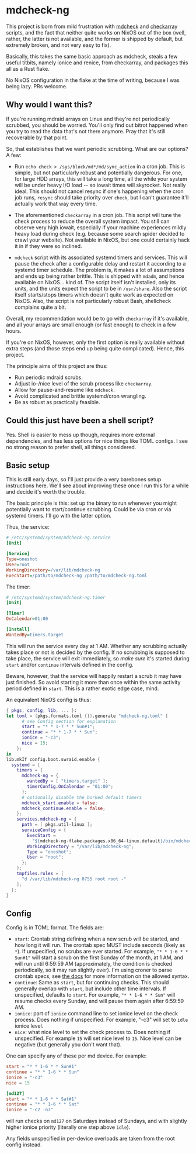 # mdcheck-ng

This project is born from mild frustration with [mdcheck] and [checkarray]
scripts, and the fact that neither quite works on NixOS out of the box (well,
rather, the latter is not available, and the former is shipped by default, but
extremely broken, and not very easy to fix).

[mdcheck]: https://github.com/md-raid-utilities/mdadm/blob/main/misc/mdcheck
[checkarray]: https://salsa.debian.org/debian/mdadm/-/blob/debian/master/debian/checkarray

Basically, this takes the same basic approach as mdcheck, steals a few useful
titbits, namely ionice and renice, from checkarray, and packages this all as a
Rust flake.

No NixOS configuration in the flake at the time of writing, because I was being
lazy. PRs welcome.

## Why would I want this?

If you're running mdraid arrays on Linux and they're not periodically scrubbed,
you should be worried. You'll only find out bitrot happened when you try to read
the data that's not there anymore. Pray that it's still recoverable by that
point.

So, that establishes that we want periodic scrubbing. What are our options? A
few:

- Run `echo check > /sys/block/md*/md/sync_action` in a cron job. This is
  simple, but not particularly robust and potentially dangerous. For one, for
  large HDD arrays, this will take a long time, all the while your system will
  be under heavy I/O load -- so iowait times will skyrocket. Not really ideal.
  This should not cancel resync if one's happening when the cron job runs,
  `resync` should take priority over `check`, but I can't guarantee it'll
  actually work that way every time.

- The aforementioned `checkarray` in a cron job. This script will tune the check
  process to reduce the overall system impact. You still can observe very high
  iowait, especially if your machine experiences mildly heavy load during check
  (e.g. because some search spider decided to crawl your website). Not available
  in NixOS, but one could certainly hack it in if they were so inclined.

- `mdcheck` script with its associated systemd timers and services. This will
  pause the check after a configurable delay and restart it according to a
  systemd timer schedule. The problem is, it makes a lot of assumptions and ends
  up being rather brittle. This is shipped with `mdadm`, and hence available on
  NixOS... kind of. The script itself isn't installed, only its units, and the
  units expect the script to be in `/usr/share`. Also the script itself
  starts/stops timers which doesn't quite work as expected on NixOS. Also, the
  script is not particularly robust Bash, shellcheck complains quite a bit.

Overall, my recommendation would be to go with `checkarray` if it's available, and all your arrays are small enough (or fast enough) to check in a few hours.

If you're on NixOS, however, only the first option is really available without
extra steps (and those steps end up being quite complicated). Hence, this
project.

The principle aims of this project are thus:

- Run periodic mdraid scrubs.
- Adjust io-/nice level of the scrub process like `checkarray`.
- Allow for pause-and-resume like `mdcheck`.
- Avoid complicated and brittle systemd/cron wrangling.
- Be as robust as practically feasible.

## Could this just have been a shell script?

Yes. Shell is easier to mess up though, requires more external dependencies, and
has less options for nice things like TOML configs. I see no strong reason to
prefer shell, all things considered.

## Basic setup

This is still early days, so I'll just provide a very barebones setup
instructions here. We'll see about improving these once I run this for a while
and decide it's worth the trouble.

The basic principle is this: set up the binary to run whenever you might
potentially want to start/continue scrubbing. Could be via cron or via systemd
timers. I'll go with the latter option.

Thus, the service:

```ini
# /etc/systemd/system/mdcheck-ng.service
[Unit]

[Service]
Type=oneshot
User=root
WorkingDirectory=/var/lib/mdcheck-ng
ExecStart=/path/to/mdcheck-ng /path/to/mdcheck-ng.toml
```

The timer:

```ini
# /etc/systemd/system/mdcheck-ng.timer
[Unit]

[Timer]
OnCalendar=01:00

[Install]
WantedBy=timers.target
```

This will run the service every day at 1 AM. Whether any scrubbing actually
takes place or not is decided by the config. If no scrubbing is supposed to take
place, the service will exit immediately, so _make sure_ it's started during `start` and/or `continue` intervals defined in the config.

Beware, however, that the service will happily restart a scrub it may have just
finished. So avoid starting it more than once within the same activity period
defined in `start`. This is a rather exotic edge case, mind.

An equivalent NixOS config is thus:

```nix
{ pkgs, config, lib, ... }:
let toml = (pkgs.formats.toml {}).generate "mdcheck-ng.toml" {
      # see Config section for explanation
      start = "* * 1-7 * * Sun#1";
      continue = "* * 1-7 * * Sun";
      ionice = "-c3";
      nice = 15;
    };
in
lib.mkIf config.boot.swraid.enable {
  systemd = {
    timers = {
      mdcheck-ng = {
        wantedBy = [ "timers.target" ];
        timerConfig.OnCalendar = "01:00";
      };
      # optionally disable the borked default timers
      mdcheck_start.enable = false;
      mdcheck_continue.enable = false;
    };
    services.mdcheck-ng = {
      path = [ pkgs.util-linux ];
      serviceConfig = {
        ExecStart =
          "${mdcheck-ng-flake.packages.x86_64-linux.default}/bin/mdcheck-ng ${toml}";
        WorkingDirectory = "/var/lib/mdcheck-ng";
        Type = "oneshot";
        User = "root";
      };
    };
    tmpfiles.rules = [
      "d /var/lib/mdcheck-ng 0755 root root -"
    ];
  };
}
```

## Config

Config is in TOML format. The fields are:

- `start`: Crontab string defining when a new scrub will be started, and how
  long it will run. The crontab spec MUST include seconds (likely as `*`). If
  unspecified, no scrubs are ever started. For example, `"* * 1-6 * * Sun#1"`
  will start a scrub on the first Sunday of the month, at 1 AM, and will run
  until 6:59:59 AM (approximately, the condition is checked periodically, so it
  may run slightly over). I'm using croner to parse crontab specs, see [the
  docs](https://docs.rs/croner/latest/croner/#pattern) for more information on
  the allowed syntax.
- `continue`: Same as `start`, but for continuing checks. This should generally
  overlap with `start`, but include other time intervals. If unspecified,
  defaults to `start`. For example, `"* * 1-6 * * Sun"` will resume checks every
  Sunday, and will pause them again after 6:59:59 AM.
- `ionice`: part of `ionice` command line to set ionice level on the check
  process. Does nothing if unspecified. For example, "-c3" will set to `idle`
  ionice level.
- `nice`: what nice level to set the check process to. Does nothing if
  unspecified. For example `15` will set nice level to `15`. Nice level can be
  negative (but generally you don't want that).

One can specify any of these per md device. For example:

```toml
start = "* * 1-6 * * Sun#1"
continue = "* * 1-6 * * Sun"
ionice = "-c3"
nice = 15

[md127]
start = "* * 1-6 * * Sat#1"
continue = "* * 1-6 * * Sat"
ionice = "-c2 -n7"
```

will run checks on `md127` on Saturdays instead of Sundays, and with slightly
higher ionice priority (literally one step above `idle`).

Any fields unspecified in per-device overloads are taken from the root config
instead.
